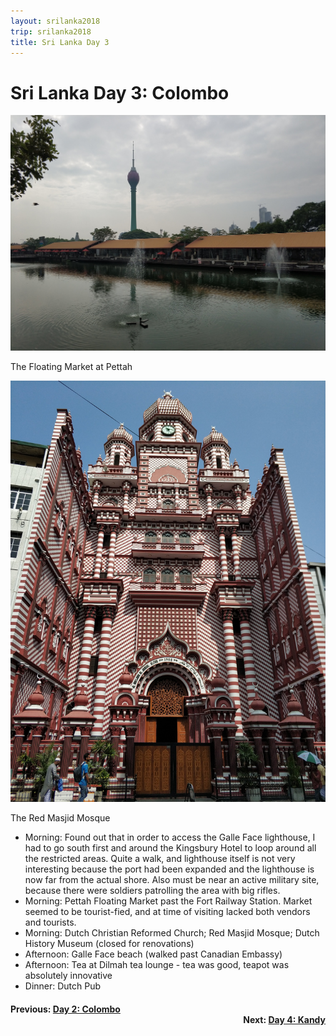 ```yaml
---
layout: srilanka2018
trip: srilanka2018
title: Sri Lanka Day 3
---
```


# Sri Lanka Day 3: Colombo

<img src="/assets/images/srilanka2018/pettah.jpg">
<p class=caption>The Floating Market at Pettah</p>

<img src="/assets/images/srilanka2018/red-mosque.jpg">
<p class=caption>The Red Masjid Mosque</p>

* Morning: Found out that in order to access the Galle Face lighthouse, I had to go south first and around the Kingsbury Hotel to loop around all the restricted areas. Quite a walk, and lighthouse itself is not very interesting because the port had been expanded and the lighthouse is now far from the actual shore. Also must be near an active military site, because there were soldiers patrolling the area with big rifles.
* Morning: Pettah Floating Market past the Fort Railway Station. Market seemed to be tourist-fied, and at time of visiting lacked both vendors and tourists.
* Morning: Dutch Christian Reformed Church; Red Masjid Mosque; Dutch History Museum (closed for renovations)
* Afternoon: Galle Face beach (walked past Canadian Embassy)
* Afternoon: Tea at Dilmah tea lounge - tea was good, teapot was absolutely innovative
* Dinner: Dutch Pub

<h4><div style="text-align: left; margin-bottom: -20px">Previous: <a href="/2018/11/26/srilanka2.html">Day 2: Colombo</a></div></h4>
<h4><div style="text-align: right;">Next: <a href="/2018/11/28/srilanka4.html">Day 4: Kandy</a></div></h4>